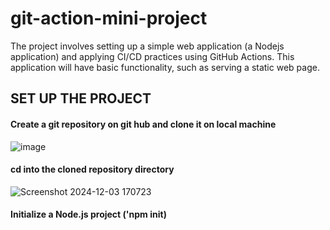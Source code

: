 # git-action-mini-project
The project involves setting up a simple web application (a Nodejs application) and applying CI/CD practices using GitHub Actions. This application will have basic functionality, such as serving a static web page.

## SET UP THE PROJECT 


#### Create a git repository on git hub and clone it on local machine 
![image](https://github.com/user-attachments/assets/39ed703b-dab1-4763-a7ad-e72390737533)



#### cd into the cloned repository directory 
![Screenshot 2024-12-03 170723](https://github.com/user-attachments/assets/29e9e31a-cf94-429a-b5db-263f410a60ab)




#### Initialize a Node.js project ('npm init)

